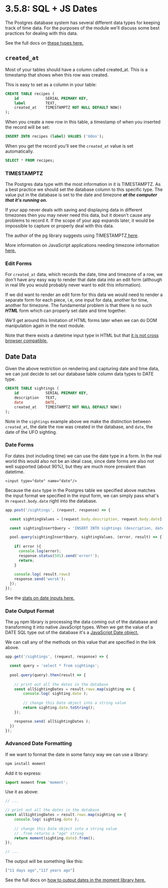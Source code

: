 # 3.5.8: SQL + JS Dates

The Postgres database system has several different data types for keeping track of time data. For the purposes of the module we'll discuss some best practices for dealing with this data.

See the full docs on [these types here.](https://www.postgresql.org/docs/current/datatype-datetime.html)

## `created_at`

Most of your tables should have a column called created\_at. This is a timestamp that shows when this row was created.

This is easy to set as a column in your table:

```sql
CREATE TABLE recipes (
    id            SERIAL PRIMARY KEY,
    label         TEXT,
    created_at    TIMESTAMPTZ NOT NULL DEFAULT NOW()
);
```

When you create a new row in this table, a timestamp of when you inserted the record will be set:

```sql
INSERT INTO recipes (label) VALUES ('Udon');
```

When you get the record you'll see the `created_at` value is set automatically.

```sql
SELECT * FROM recipes;
```

### TIMESTAMPTZ

The Postgres data type with the most information in it is TIMESTAMPTZ. As a best practice we should set the database column to this specific type. The value put in the database is set to the date and timezone _**at the computer that it's running on.**_

If your app never deals with saving and displaying data in different timezones then you may never need this data, but it doesn't cause any problems to record it. If the scope of your app expands later, it would be impossible to capture or properly deal with this data.

The author of the pg library suggests using TIMESTAMPTZ[ here](https://node-postgres.com/features/types#date--timestamp--timestamptz).

More information on JavaScript applications needing timezone information[ here.](https://medium.com/@toastui/handling-time-zone-in-javascript-547e67aa842d)

### Edit Forms

For `created_at` data, which records the date, time and timezone of a row, we don't have any easy way to render that date data into an edit form \(although in real life you would probably never want to edit this information\).

If we did want to render an edit form for this data we would need to render a separate form for each piece, i.e, one input for data, another for time, another for timezone. The fundamental problem is that there is no such _**HTML**_ form which can properly set date and time together.

We'll get around this limitation of HTML forms later when we can do DOM manipulation again in the next module.

Note that there exists a datetime input type in HTML but that [it is not cross browser compatible.](https://caniuse.com/mdn-html_elements_input_input-datetime-local)

## Date Data

Given the above restriction on rendering and capturing date and time data, we can just decide to set our database table column data types to DATE type.

```sql
CREATE TABLE sightings (
    id            SERIAL PRIMARY KEY,
    description   TEXT,
    date          DATE, 
    created_at    TIMESTAMPTZ NOT NULL DEFAULT NOW()
);
```

Note in the `sightings` example above we make the distinction between `created_at`, the date the row was created in the database, and `date`, the date of the UFO sighting.

### Date Forms

For dates \(not including time\) we can use the date type in a form. In the real world this would also not be an ideal case, since date forms are also not well supported \(about 90%\), but they are much more prevalent than datetime.

```markup
<input type="date" name="date"/>
```

Because the `date` type in the Postgres table we specified above matches the input format we specified in the input form, we can simply pass what's in `request.body.date` right into the database.

```javascript
app.post('/sightings', (request, response) => {

  const sightingValues = [request.body.description, request.body.date]; 

  const sightingInsertQuery = 'INSERT INTO sightings (description, date) VALUES ($1, $2) RETURNING *';

  pool.query(sightingInsertQuery, sightingValues, (error, result) => {
    
    if( error ){
      console.log(error);
      response.status(501).send('error!');
      return;
    }
    
    console.log( result.rows)
    response.send('worsk');
  });
});
```

See the [stats on date inputs here.](https://caniuse.com/mdn-html_elements_input_input-date)

### Date Output Format

The `pg` npm library is processing the data coming out of the database and transforming it into native JavaScript types. When we get the value of a DATE SQL type out of the database it's a [JavaScript Date object.](https://developer.mozilla.org/en-US/docs/Web/JavaScript/Reference/Global_Objects/Date)

We can call any of the methods on this value that are specified in the link above.

```javascript
app.get('/sightings', (request, response) => {

  const query = 'select * from sightings';
  
  pool.query(query).then(result => {
    
    // print out all the dates in the database
    const allSightingDates = result.rows.map(sighting => {
        console.log( sighting.date );
        
        // change this Date object into a string value
        return sighting.date.toString();
    });

    response.send( allSightingDates );
  })
});
```

### Advanced Date Formatting

If we want to format the date in some fancy way we can use a library:

```javascript
npm install moment
```

Add it to express:

```javascript
import moment from 'moment';
```

Use it as above:

```javascript
// ...

// print out all the dates in the database
const allSightingDates = result.rows.map(sighting => {
    console.log( sighting.date );
    
    // change this Date object into a string value
    // .from returns a "ago" string
    return moment(sighting.date).from();
});

// ...
```

The output will be something like this:

```javascript
["11 days ago","117 years ago"]
```

See the full docs on [how to output dates in the moment library here.](https://momentjs.com/docs/#/displaying/)

